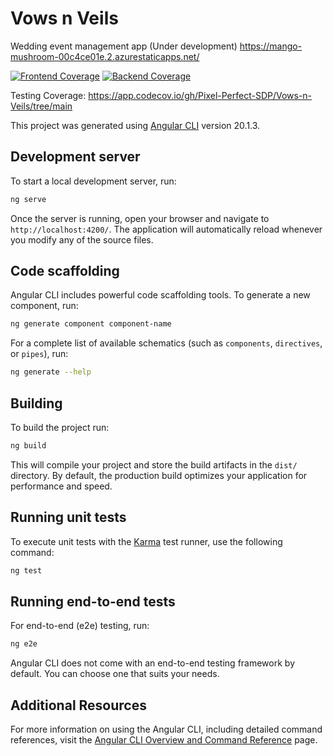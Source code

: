 # Vows n Veils
Wedding event management app (Under development) 
https://mango-mushroom-00c4ce01e.2.azurestaticapps.net/

[![Frontend Coverage](https://codecov.io/gh/Pixel-Perfect-SDP/Vows-n-Veils/branch/main/graph/badge.svg?flag=frontend)](https://app.codecov.io/gh/Pixel-Perfect-SDP/Vows-n-Veils?flags=frontend)
[![Backend Coverage](https://codecov.io/gh/Pixel-Perfect-SDP/Vows-n-Veils/branch/main/graph/badge.svg?flag=backend)](https://app.codecov.io/gh/Pixel-Perfect-SDP/Vows-n-Veils?flags=backend)

Testing Coverage: https://app.codecov.io/gh/Pixel-Perfect-SDP/Vows-n-Veils/tree/main

This project was generated using [Angular CLI](https://github.com/angular/angular-cli) version 20.1.3.

## Development server

To start a local development server, run:

```bash
ng serve
```

Once the server is running, open your browser and navigate to `http://localhost:4200/`. The application will automatically reload whenever you modify any of the source files.

## Code scaffolding

Angular CLI includes powerful code scaffolding tools. To generate a new component, run:

```bash
ng generate component component-name
```

For a complete list of available schematics (such as `components`, `directives`, or `pipes`), run:

```bash
ng generate --help
```

## Building

To build the project run:

```bash
ng build
```

This will compile your project and store the build artifacts in the `dist/` directory. By default, the production build optimizes your application for performance and speed.

## Running unit tests

To execute unit tests with the [Karma](https://karma-runner.github.io) test runner, use the following command:

```bash
ng test
```

## Running end-to-end tests

For end-to-end (e2e) testing, run:

```bash
ng e2e
```

Angular CLI does not come with an end-to-end testing framework by default. You can choose one that suits your needs.

## Additional Resources

For more information on using the Angular CLI, including detailed command references, visit the [Angular CLI Overview and Command Reference](https://angular.dev/tools/cli) page.
